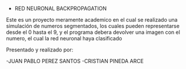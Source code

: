 * RED NEURONAL BACKPROPAGATION

Este es un proyecto meramente academico en el cual se realizado una simulación de numeros segmentados, los cuales pueden
representarse desde el 0 hasta el 9, y el programa debera devolver una imagen con el numero, el cual la red neuronal haya 
clasificado


Presentado y realizado por:

-JUAN PABLO PEREZ SANTOS
-CRISTIAN PINEDA ARCE
